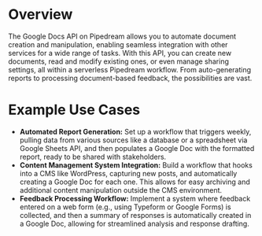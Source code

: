 # Overview

The Google Docs API on Pipedream allows you to automate document creation and manipulation, enabling seamless integration with other services for a wide range of tasks. With this API, you can create new documents, read and modify existing ones, or even manage sharing settings, all within a serverless Pipedream workflow. From auto-generating reports to processing document-based feedback, the possibilities are vast.

# Example Use Cases

- **Automated Report Generation:** Set up a workflow that triggers weekly, pulling data from various sources like a database or a spreadsheet via Google Sheets API, and then populates a Google Doc with the formatted report, ready to be shared with stakeholders.
- **Content Management System Integration:** Build a workflow that hooks into a CMS like WordPress, capturing new posts, and automatically creating a Google Doc for each one. This allows for easy archiving and additional content manipulation outside the CMS environment.
- **Feedback Processing Workflow:** Implement a system where feedback entered on a web form (e.g., using Typeform or Google Forms) is collected, and then a summary of responses is automatically created in a Google Doc, allowing for streamlined analysis and response drafting.
